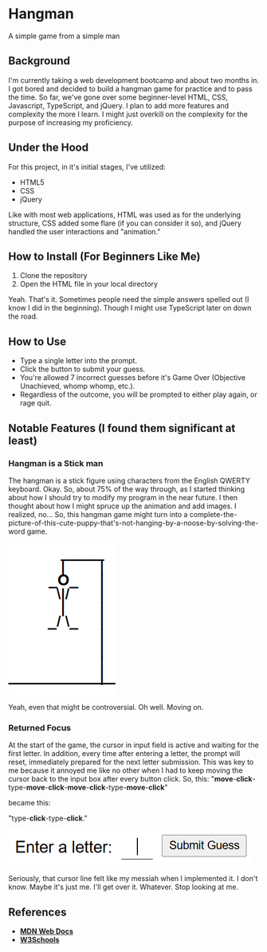 # Hangman

A simple game from a simple man

## Background

I'm currently taking a web development bootcamp and about two months in. I got bored and decided to build a hangman game for practice and to pass the time. So far, we've gone over some beginner-level HTML, CSS, Javascript, TypeScript, and jQuery. I plan to add more features and complexity the more I learn. I might just overkill on the complexity for the purpose of increasing my proficiency.

## Under the Hood

For this project, in it's initial stages, I've utilized:

- HTML5
- CSS
- jQuery

Like with most web applications, HTML was used as for the underlying structure, CSS added some flare (if you can consider it so), and jQuery handled the user interactions and "animation."

## How to Install (For Beginners Like Me)

1. Clone the repository
2. Open the HTML file in your local directory

Yeah. That's it. Sometimes people need the simple answers spelled out (I know I did in the beginning). Though I might use TypeScript later on down the road.

## How to Use

- Type a single letter into the prompt.
- Click the button to submit your guess.
- You're allowed 7 incorrect guesses before it's Game Over (Objective Unachieved, whomp whomp, etc.).
- Regardless of the outcome, you will be prompted to either play again, or rage quit.

## Notable Features (I found them significant at least)

### Hangman is a Stick man

The hangman is a stick figure using characters from the English QWERTY keyboard. Okay. So, about 75% of the way through, as I started thinking about how I should try to modify my program in the near future. I then thought about how I might spruce up the animation and add images. I realized, no... So, this hangman game might turn into a complete-the-picture-of-this-cute-puppy-that's-not-hanging-by-a-noose-by-solving-the-word game.

<p align="left">
  <img src="images/hangman-stick.png" alt="hangman figure">
</p>

Yeah, even that might be controversial. Oh well. Moving on.

### Returned Focus

At the start of the game, the cursor in input field is active and waiting for the first letter. In addition, every time after entering a letter, the prompt will reset, immediately prepared for the next letter submission. This was key to me because it annoyed me like no other when I had to keep moving the cursor back to the input box after every button click. So, this:
"**move**-**click**-type-**move**-**click**-**move**-**click**-type-**move**-**click**" 

became this:

"type-**click**-type-**click**."

<p align="left">
  <img src="images/hangman-prompt.png" alt="hangman prompt">
</p>

Seriously, that cursor line felt like my messiah when I implemented it. I don't know. Maybe it's just me. I'll get over it. Whatever. Stop looking at me.

## References

- [**MDN Web Docs**](https://developer.mozilla.org/en-US/)
- [**W3Schools**](https://www.w3schools.com/)
